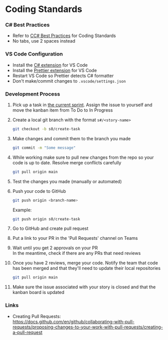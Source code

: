 # Coding Standards

### C# Best Practices
- Refer to [CC# Best Practices](https://www.dofactory.com/csharp-coding-standards) for Coding Standards
- No tabs, use 2 spaces instead

### VS Code Configuration

- Install the [C# extension](https://marketplace.visualstudio.com/items?itemName=ms-dotnettools.csharp) for VS Code
- Install the [Prettier extension](https://marketplace.visualstudio.com/items?itemName=esbenp.prettier-vscode) for VS Code
- Restart VS Code so Prettier detects C# formatter
- Don't make/commit changes to `.vscode/settings.json`


### Development Process

1. Pick up a task in [the current sprint](https://github.com/orgs/CIS-3760-Team-25/projects). Assign the issue to yourself and move the kanban item from To Do to In Progress

2. Create a local git branch with the format `s#/<story-name>`

   ```bash
   git checkout -b s0/create-task
   ```

3. Make changes and commit them to the branch you made

   ```bash
   git commit -m "Some message"
   ```

4. While working make sure to pull new changes from the repo so your code is up to date. Resolve merge conflicts carefully
   ```bash
   git pull origin main
   ```

5. Test the changes you made (manually or automated)

6. Push your code to GitHub

   ```bash
   git push origin <branch-name>
   ```

   Example:

   ```bash
   git push origin s0/create-task
   ```

6. Go to GitHub and create pull request

7. Put a link to your PR in the 'Pull Requests' channel on Teams

8. Wait until you get 2 approvals on your PR \
   In the meantime, check if there are any PRs that need reviews

9. Once you have 2 reviews, merge your code. Notify the team that code has been merged and that they'll need to update their local repositories

   ```bash
   git pull origin main
   ```

10. Make sure the issue associated with your story is closed and that the kanban board is updated


### Links
- Creating Pull Requests: https://docs.github.com/en/github/collaborating-with-pull-requests/proposing-changes-to-your-work-with-pull-requests/creating-a-pull-request
